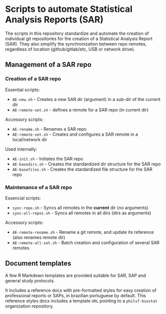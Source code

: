 # Scripts to automate Statistical Analysis Reports (SAR)

The scripts in this repository standardize and automate the creation of individual git repositories for the creation of a Statistical Analysis Report (SAR).
They also simplify the synchronization between repo remotes, regardless of location (github/gitlab/etc, USB or network drive).

## Management of a SAR repo

### Creation of a SAR repo

Essential scripts:

- `AE-new.sh` - Creates a new SAR dir (argument) in a sub-dir of the current dir
- `AE-remote-set.sh` - defines a remote for a SAR repo (in current dir)

Accessory scripts:

- `AE-rename.sh` - Renames a SAR repo
- `AE-remote-set.sh` - Creates and configures a SAR remote in a local/network dir

Used internally:

- `AE-init.sh`       - Initiates the SAR repo
- `AE-basedirs.sh`  - Creates the standardized  dir structure for the SAR repo
- `AE-basefiles.sh` - Creates the stardardized file structure for the SAR repo

### Maintenance of a SAR repo

Essencial scripts:

- `sync-repo.sh` - Syncs all remotes in the **current** dir (no arguments)
- `sync-all-repos.sh` - Syncs all remotes in all dirs (dirs as arguments)

Accessory scripts:

- `AE-remote-rename.sh` - Rename a git remote, and update its reference (also renames remote dir)
- `AE-remote-all-set.sh` - Batch creation and configuration of several SAR remotes

## Document templates

A few R Markdown templates are provided suitable for SAR, SAP and general study protocols.

It includes a reference docx with pre-formatted styles for easy creation of professional reports or SAPs, in brazilian portuguese by default.
This reference styles docx includes a template `URL` pointing to a `philsf-biostat` organization repository.
